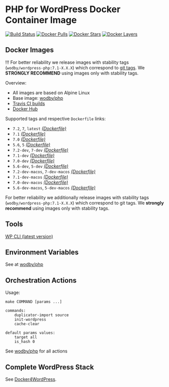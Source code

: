 # PHP for WordPress Docker Container Image

[![Build Status](https://travis-ci.org/wodby/wordpress-php.svg?branch=master)](https://travis-ci.org/wodby/wordpress-php)
[![Docker Pulls](https://img.shields.io/docker/pulls/wodby/wordpress-php.svg)](https://hub.docker.com/r/wodby/wordpress-php)
[![Docker Stars](https://img.shields.io/docker/stars/wodby/wordpress-php.svg)](https://hub.docker.com/r/wodby/wordpress-php)
[![Docker Layers](https://images.microbadger.com/badges/image/wodby/wordpress-php.svg)](https://microbadger.com/images/wodby/wordpress-php)

## Docker Images

!!! For better reliability we release images with stability tags (`wodby/wordpress-php:7.1-X.X.X`) which correspond to [git tags](https://github.com/wodby/wordpress-php/releases). We **STRONGLY RECOMMEND** using images only with stability tags. 

Overview:

* All images are based on Alpine Linux
* Base image: [wodby/php](https://github.com/wodby/php)
* [Travis CI builds](https://travis-ci.org/wodby/wordpress-php) 
* [Docker Hub](https://hub.docker.com/r/wodby/wordpress-php)

[_(Dockerfile)_]: https://github.com/wodby/wordpress-php/tree/master/Dockerfile

Supported tags and respective `Dockerfile` links:

* `7.2`, `7`, `latest` [_(Dockerfile)_]
* `7.1` [_(Dockerfile)_]
* `7.0` [_(Dockerfile)_]
* `5.6`, `5` [_(Dockerfile)_]
* `7.2-dev`, `7-dev` [_(Dockerfile)_]
* `7.1-dev` [_(Dockerfile)_]
* `7.0-dev` [_(Dockerfile)_]
* `5.6-dev`, `5-dev` [_(Dockerfile)_]
* `7.2-dev-macos`, `7-dev-macos` [_(Dockerfile)_]
* `7.1-dev-macos` [_(Dockerfile)_]
* `7.0-dev-macos` [_(Dockerfile)_]
* `5.6-dev-macos`, `5-dev-macos` [_(Dockerfile)_]

For better reliability we additionally release images with stability tags (`wodby/wordpress-php:7.1-X.X.X`) which correspond to git tags. We **strongly recommend** using images only with stability tags. 

## Tools

[WP CLI (latest version)](https://packagist.org/packages/wp-cli/wp-cli)

## Environment Variables

See at [wodby/php](https://github.com/wodby/php)

## Orchestration Actions

Usage:
```
make COMMAND [params ...]
 
commands:
    duplicator-import source
    init-wordpress   
    cache-clear
    
default params values:
    target all
    is_hash 0 
```

See [wodby/php](https://github.com/wodby/php) for all actions

## Complete WordPress Stack

See [Docker4WordPress](https://github.com/wodby/docker4wordpress).
